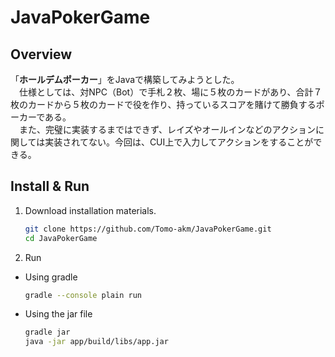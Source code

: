 # JavaPokerGame
## Overview
「**ホールデムポーカー**」をJavaで構築してみようとした。  
　仕様としては、対NPC（Bot）で手札２枚、場に５枚のカードがあり、合計７枚のカードから５枚のカードで役を作り、持っているスコアを賭けて勝負するポーカーである。  
　また、完璧に実装するまではできず、レイズやオールインなどのアクションに関しては実装されてない。今回は、CUI上で入力してアクションをすることができる。

## Install & Run
1. Download installation materials.
    ```bash
    git clone https://github.com/Tomo-akm/JavaPokerGame.git 
    cd JavaPokerGame
    ```
2. Run 
- Using gradle
    ```bash
    gradle --console plain run
    ```
- Using the jar file
    ```bash
    gradle jar
    java -jar app/build/libs/app.jar
    ```
